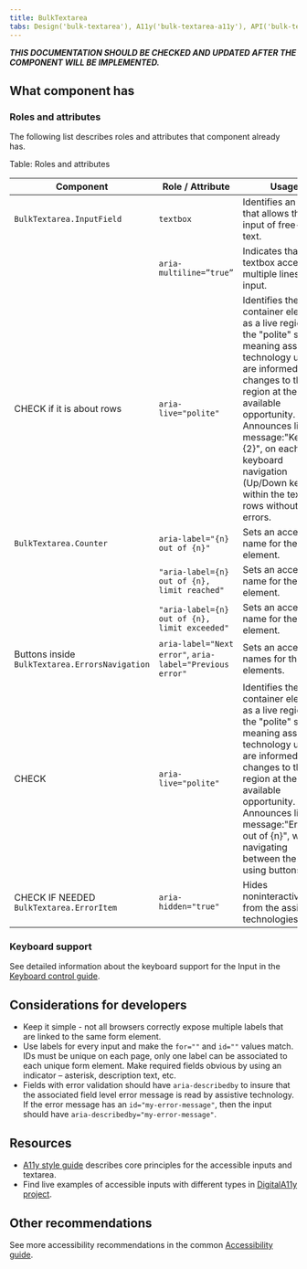 ```yaml
---
title: BulkTextarea
tabs: Design('bulk-textarea'), A11y('bulk-textarea-a11y'), API('bulk-textarea-api'), Example('bulk-textarea-code'), Changelog('bulk-textarea-changelog')
---
```


_**THIS DOCUMENTATION SHOULD BE CHECKED AND UPDATED AFTER THE COMPONENT WILL BE IMPLEMENTED.**_

## What component has

### Roles and attributes

The following list describes roles and attributes that component already has.

Table: Roles and attributes

| Component               | Role / Attribute        | Usage                                                        |
| ----------------------- | ----------------------- | ------------------------------------------------------------ |
| `BulkTextarea.InputField` | `textbox`               | Identifies an field that allows the input of free-form text. |
|                         | `aria-multiline=”true”` | Indicates that a textbox accepts multiple lines of input.    |
| CHECK if it is about rows | `aria-live="polite"` | Identifies the container element as a live region in the "polite" state, meaning assistive technology users are informed of changes to the region at the next available opportunity. Announces live message:"Keyword {2}", on each keyboard navigation (Up/Down key) within the textbox rows without errors. |
| `BulkTextarea.Counter` | `aria-label="{n} out of {n}"` | Sets an accessible name for the element. |
| | `"aria-label={n} out of {n}, limit reached"` | Sets an accessible name for the element. |
| | `"aria-label={n} out of {n}, limit exceeded"` | Sets an accessible name for the element. |
| Buttons inside `BulkTextarea.ErrorsNavigation` | `aria-label="Next error"`, `aria-label="Previous error"` | Sets an accessible names for the elements. |
| CHECK | `aria-live="polite"` | Identifies the container element as a live region in the "polite" state, meaning assistive technology users are informed of changes to the region at the next available opportunity. Announces live message:"Error {n} out of {n}", while navigating between the errors using buttons. |
| CHECK IF NEEDED `BulkTextarea.ErrorItem` | `aria-hidden="true"` | Hides noninteractive icon from the assistive technologies. |


### Keyboard support

See detailed information about the keyboard support for the Input in the [Keyboard control guide](/core-principles/a11y/a11y-keyboard#input_i_textarea).

## Considerations for developers

- Keep it simple - not all browsers correctly expose multiple labels that are linked to the same form element.
- Use labels for every input and make the `for=""` and `id=""` values match. IDs must be unique on each page, only one label can be associated to each unique form element. Make required fields obvious by using an indicator – asterisk, description text, etc.
- Fields with error validation should have `aria-describedby` to insure that the associated field level error message is read by assistive technology. If the error message has an `id="my-error-message"`, then the input should have `aria-describedby="my-error-message"`.

## Resources

- [A11y style guide](https://a11y-style-guide.com/style-guide/section-forms.html#kssref-forms-text-fields) describes core principles for the accessible inputs and textarea.
- Find live examples of accessible inputs with different types in [DigitalA11y project](https://www.digitala11y.com/demos/accessibility-of-html-input-types-examples/).

## Other recommendations

See more accessibility recommendations in the common [Accessibility guide](/core-principles/a11y/a11y).
